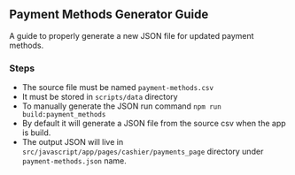 ## Payment Methods Generator Guide

A guide to properly generate a new JSON file for updated payment methods.

### Steps

- The source file must be named `payment-methods.csv`
- It must be stored in `scripts/data` directory
- To manually generate the JSON run command `npm run build:payment_methods`
- By default it will generate a JSON file from the source csv when the app is build.
- The output JSON will live in `src/javascript/app/pages/cashier/payments_page` directory under `payment-methods.json` name. 

